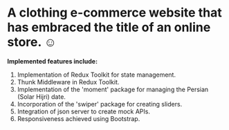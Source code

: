 # A clothing e-commerce website that has embraced the title of an online store. :relaxed:

**Implemented features include:**

1. Implementation of Redux Toolkit for state management.
2. Thunk Middleware in Redux Toolkit.
3. Implementation of the 'moment' package for managing the Persian (Solar Hijri) date.
4. Incorporation of the 'swiper' package for creating sliders.
5. Integration of json server to create mock APIs.
6. Responsiveness achieved using Bootstrap.
